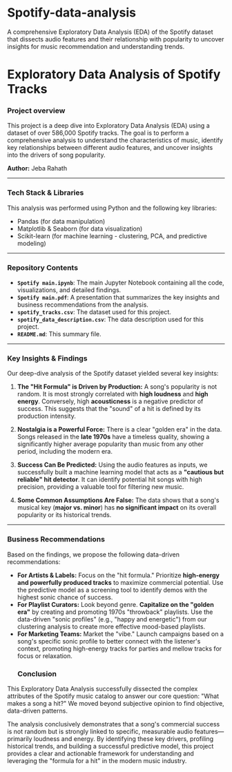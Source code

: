 # Spotify-data-analysis
A comprehensive Exploratory Data Analysis (EDA) of the Spotify dataset that dissects audio features and their relationship with popularity to uncover insights for music recommendation and understanding trends.
# Exploratory Data Analysis of Spotify Tracks

### Project overview

This project is a deep dive into Exploratory Data Analysis (EDA) using a dataset of over 586,000 Spotify tracks. The goal is to perform a comprehensive analysis to understand the characteristics of music, identify key relationships between different audio features, and uncover insights into the drivers of song popularity.

**Author:** Jeba Rahath

---

###  Tech Stack & Libraries

This analysis was performed using Python and the following key libraries:
* Pandas (for data manipulation)
* Matplotlib & Seaborn (for data visualization)
* Scikit-learn (for machine learning - clustering, PCA, and predictive modeling)

---

###  Repository Contents

* **`Spotify main.ipynb`**: The main Jupyter Notebook containing all the code, visualizations, and detailed findings.
* **`Spotify main.pdf`**: A presentation that summarizes the key insights and business recommendations from the analysis.
* **`spotify_tracks.csv`**: The dataset used for this project.
* **`spotify_data_description.csv`**: The data description used for this project.
* **`README.md`**: This summary file.

---

###  Key Insights & Findings

Our deep-dive analysis of the Spotify dataset yielded several key insights:

1.  **The "Hit Formula" is Driven by Production:** A song's popularity is not random. It is most strongly correlated with **high loudness** and **high energy**. Conversely, high **acousticness** is a negative predictor of success. This suggests that the "sound" of a hit is defined by its production intensity.

2.  **Nostalgia is a Powerful Force:** There is a clear "golden era" in the data. Songs released in the **late 1970s** have a timeless quality, showing a significantly higher average popularity than music from any other period, including the modern era.

3.  **Success Can Be Predicted:** Using the audio features as inputs, we successfully built a machine learning model that acts as a **"cautious but reliable" hit detector**. It can identify potential hit songs with high precision, providing a valuable tool for filtering new music.

4.  **Some Common Assumptions Are False:** The data shows that a song's musical key (**major vs. minor**) has **no significant impact** on its overall popularity or its historical trends.

---

###  Business Recommendations

Based on the findings, we propose the following data-driven recommendations:

* **For Artists & Labels:** Focus on the "hit formula." Prioritize **high-energy and powerfully produced tracks** to maximize commercial potential. Use the predictive model as a screening tool to identify demos with the highest sonic chance of success.
* **For Playlist Curators:** Look beyond genre. **Capitalize on the "golden era"** by creating and promoting 1970s "throwback" playlists. Use the data-driven "sonic profiles" (e.g., "happy and energetic") from our clustering analysis to create more effective mood-based playlists.
* **For Marketing Teams:** Market the "vibe." Launch campaigns based on a song's specific sonic profile to better connect with the listener's context, promoting high-energy tracks for parties and mellow tracks for focus or relaxation.
  ###  Conclusion

This Exploratory Data Analysis successfully dissected the complex attributes of the Spotify music catalog to answer our core question: "What makes a song a hit?" We moved beyond subjective opinion to find objective, data-driven patterns.

The analysis conclusively demonstrates that a song's commercial success is not random but is strongly linked to specific, measurable audio features—primarily loudness and energy. By identifying these key drivers, profiling historical trends, and building a successful predictive model, this project provides a clear and actionable framework for understanding and leveraging the "formula for a hit" in the modern music industry.


